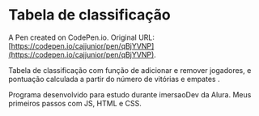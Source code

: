# Tabela de classificação

A Pen created on CodePen.io. Original URL: [https://codepen.io/cajjunior/pen/qBjYVNP](https://codepen.io/cajjunior/pen/qBjYVNP).

Tabela de classificação  com função de adicionar e remover jogadores, e pontuação calculada a partir do número de vitórias e empates .

Programa desenvolvido para estudo durante imersaoDev da Alura. Meus primeiros passos com JS, HTML e CSS.
